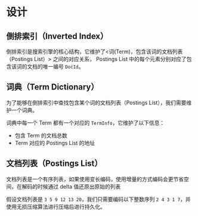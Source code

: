 

# 设计


## 倒排索引（Inverted Index）

倒排索引是搜索引擎的核心结构，它维护了<词(Term)，包含该词的文档列表（Postings List）> 之间的对应关系，
Postings List 中的每个元素分别对应了包含该词的文档的唯一编号 `DocId`。

## 词典（Term Dictionary）

为了能够在倒排索引中查找包含某个词的文档列表（Postings List），我们需要维护一个词典。

词典中每一个 Term 都有一个对应的 `TermInfo`，它维护了以下信息：

* 包含 Term 的文档总数
* Term 对应的 Postings List 的地址


## 文档列表（Postings List）

文档列表是一个有序列表，如果使用变长编码，使用增量的方式编码会更节省空间，在解码的时候通过 delta 值还原出原始的列表

假设文档列表是 `3 5 9 12 13 20`，我们只需要编码以下整数序列 `2 4 3 1 7`，并使用无损压缩算法进行压缩后进行持久化。
